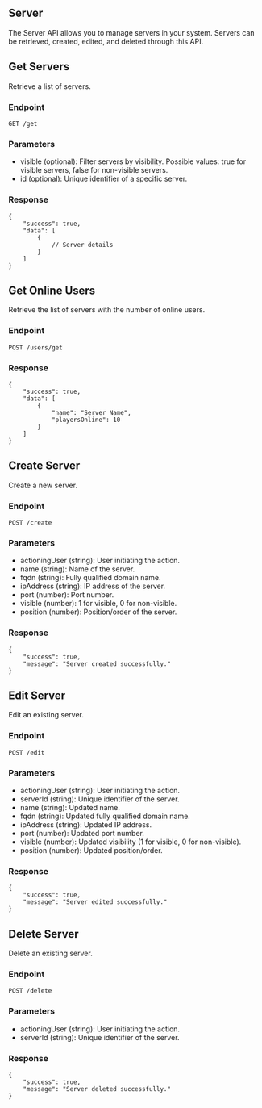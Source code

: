 ## Server
The Server API allows you to manage servers in your system. Servers can be retrieved, created, edited, and deleted through this API.

## Get Servers
Retrieve a list of servers.

### Endpoint
`GET /get`

### Parameters
* visible (optional): Filter servers by visibility. Possible values: true for visible servers, false for non-visible servers.
* id (optional): Unique identifier of a specific server.

### Response 
```
{
    "success": true,
    "data": [
        {
            // Server details
        }
    ]
}
```

## Get Online Users
Retrieve the list of servers with the number of online users.

### Endpoint
`POST /users/get`

### Response 
```
{
    "success": true,
    "data": [
        {
            "name": "Server Name",
            "playersOnline": 10
        }
    ]
}
```

## Create Server
Create a new server.

### Endpoint
`POST /create`

### Parameters
* actioningUser (string): User initiating the action.
* name (string): Name of the server.
* fqdn (string): Fully qualified domain name.
* ipAddress (string): IP address of the server.
* port (number): Port number.
* visible (number): 1 for visible, 0 for non-visible.
* position (number): Position/order of the server.

### Response 
```
{
    "success": true,
    "message": "Server created successfully."
}
```

## Edit Server
Edit an existing server.

### Endpoint
`POST /edit`

### Parameters
* actioningUser (string): User initiating the action.
* serverId (string): Unique identifier of the server.
* name (string): Updated name.
* fqdn (string): Updated fully qualified domain name.
* ipAddress (string): Updated IP address.
* port (number): Updated port number.
* visible (number): Updated visibility (1 for visible, 0 for non-visible).
* position (number): Updated position/order.

### Response 
```
{
    "success": true,
    "message": "Server edited successfully."
}
```

## Delete Server
Delete an existing server.

### Endpoint
`POST /delete`

### Parameters
* actioningUser (string): User initiating the action.
* serverId (string): Unique identifier of the server.

### Response 
```
{
    "success": true,
    "message": "Server deleted successfully."
}
```